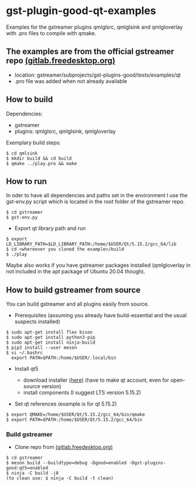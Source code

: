 # gst-plugin-good-qt-examples
Examples for the gstreamer plugins qmlglsrc, qmlglsink and qmlgloverlay with .pro files to compile with qmake. 

## The examples are from the official gstreamer repo [(gitlab.freedesktop.org)](https://gitlab.freedesktop.org/gstreamer/gstreamer)
- location: gstreamer/subprojects/gst-plugins-good/tests/examples/qt
- .pro file was added when not already available

## How to build
Dependencies:
- gstreamer
- plugins: qmlglsrc, qmlglsink, qmlgloverlay

Exemplary build steps:
```
$ cd qmlsink
$ mkdir build && cd build
$ qmake ../play.pro && make
```
## How to run
In oder to have all dependencies and paths set in the environment I use the gst-env.py script which is located in the root folder of the gstreamer repo.
```
$ cd gstreamer 
$ gst-env.py
```
- Export qt library path and run
```
$ export LD_LIBRARY_PATH=$LD_LIBRARY_PATH:/home/$USER/Qt/5.15.2/gcc_64/lib
$ cd <whereever you cloned the example>/build
$ ./play
```
Maybe also works if you have gstreamer packages installed (qmlgloverlay in not included in the apt package of Ubuntu 20.04 though). 


## How to build gstreamer from source

You can build gstreamer and all plugins easily from source.

- Prerequisites (assuming you already have build-essential and the usual suspects installed)
```
$ sudo apt-get install flex bison
$ sudo apt-get install python3-pip
$ sudo apt-get install ninja-build
$ pip3 install --user meson
$ vi ~/.bashrc
  export PATH=$PATH:/home/$USER/.local/bin
```
- Install qt5
  - download installer [(here)](https://login.qt.io/login)  (have to make qt account, even for open-source version)
  - install components (I suggest LTS version 5.15.2)  

- Set qt references (example is for qt 5.15.2)
```
$ export QMAKE=/home/$USER/Qt/5.15.2/gcc_64/bin/qmake
$ export PATH=$PATH:/home/$USER/Qt/5.15.2/gcc_64/bin
```

### Build gstreamer
- Clone repo from [(gitlab.freedesktop.org)](https://gitlab.freedesktop.org/gstreamer/gstreamer)

```
$ cd gstreamer
$ meson build --buildtype=debug -Dgood=enabled -Dgst-plugins-good:qt5=enabled
$ ninja -C build -j8
(to clean use: $ ninja -C build -t clean)
```
